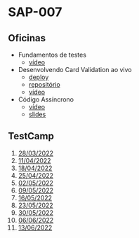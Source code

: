 # SAP-007

## Oficinas
- Fundamentos de testes
    - [vídeo](https://youtu.be/b86-tcIiTfs)
- Desenvolvendo Card Validation ao vivo
    - [deploy](https://gabrieluizramos.com.br/SAP007-card-validation/)
    - [repositório](https://github.com/gabrieluizramos/SAP007-card-validation)
    - [vídeo](https://youtu.be/wnAEJarFcDY)
- Código Assíncrono
    - [vídeo](https://youtu.be/amknX4Hsuws)
    - [slides](../sap-004/codigo-assincrono/slides.pdf)

## TestCamp
1. [28/03/2022](https://youtu.be/3Ub7us4PYs8)
2. [11/04/2022](https://youtu.be/Rw5A_C7c2Y8)
3. [18/04/2022](https://youtu.be/CqCZiY6638s)
4. [25/04/2022](https://youtu.be/Uta9pCerF38)
5. [02/05/2022](https://youtu.be/yxCjHxW6A80)
6. [09/05/2022](https://youtu.be/0DyhtQ5At-Y)
7. [16/05/2022](https://youtu.be/kC_fRVPx-IQ)
8. [23/05/2022](https://youtu.be/nXxeDZ4zoas)
9. [30/05/2022](https://youtu.be/YjlEV0UMVro)
10. [06/06/2022](https://youtu.be/UtqSZkpP798)
11. [13/06/2022](https://youtu.be/k867VATwPvc)